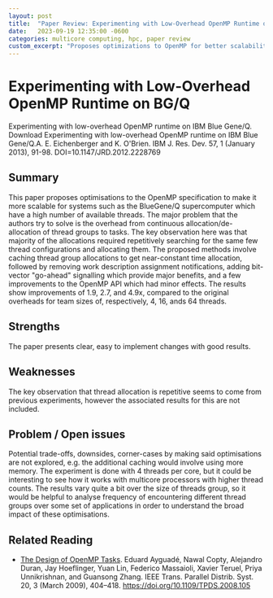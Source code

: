 ```yaml
---
layout: post
title:  "Paper Review: Experimenting with Low-Overhead OpenMP Runtime on BG/Q"
date:   2023-09-19 12:35:00 -0600
categories: multicore computing, hpc, paper review
custom_excerpt: "Proposes optimizations to OpenMP for better scalability on BlueGene/Q by caching thread group allocations. Achieves up to 4.9x improvement in overhead reduction for 64 threads."
---
```


# Experimenting with Low-Overhead OpenMP Runtime on BG/Q
Experimenting with low-overhead OpenMP runtime on IBM Blue Gene/Q. Download Experimenting with low-overhead OpenMP runtime on IBM Blue Gene/Q.A. E. Eichenberger and K. O'Brien. IBM J. Res. Dev. 57, 1 (January 2013), 91-98. DOI=10.1147/JRD.2012.2228769 

## Summary

This paper proposes optimisations to the OpenMP specification to make it more scalable for systems such as the BlueGene/Q supercomputer which have a high number of available threads. The major problem that the authors try to solve is the overhead from continuous allocation/de-allocation of thread groups to tasks. The key observation here was that majority of the allocations required repetitively searching for the same few thread configurations and allocating them. The proposed methods involve caching thread group allocations to get near-constant time allocation, followed by removing work description assignment notifications, adding bit-vector "go-ahead" signalling which provide major benefits, and a few improvements to the OpenMP API which had minor effects. The results show improvements of 1.9, 2.7, and 4.9x, compared to the original overheads for team sizes of, respectively, 4, 16, ands 64 threads.

## Strengths

The paper presents clear, easy to implement changes with good results.
## Weaknesses

The key observation that thread allocation is repetitive seems to come from previous experiments, however the associated results for this are not included.
## Problem / Open issues

Potential trade-offs, downsides, corner-cases by making said optimisations are not explored, e.g. the additional caching would involve using more memory.
The experiment is done with 4 threads per core, but it could be interesting to see how it works with multicore processors with higher thread counts.
The results vary quite a bit over the size of threads group, so it would be helpful to analyse frequency of encountering different thread groups over some set of applications in order to understand the broad impact of these optimisations.

## Related Reading
* [The Design of OpenMP Tasks](https://ieeexplore.ieee.org/stamp/stamp.jsp?arnumber=4553700&casa_token=YZuvhnfS74QAAAAA:ygooO78LwMDJOIgONDhFkcw1xqbEY9hnSqk6Ds95YlS_yq_ybXShlozlK9ab2oyxpGFyrPeAKw). Eduard Ayguadé, Nawal Copty, Alejandro Duran, Jay Hoeflinger, Yuan Lin, Federico Massaioli, Xavier Teruel, Priya Unnikrishnan, and Guansong Zhang. IEEE Trans. Parallel Distrib. Syst. 20, 3 (March 2009), 404–418.  https://doi.org/10.1109/TPDS.2008.105